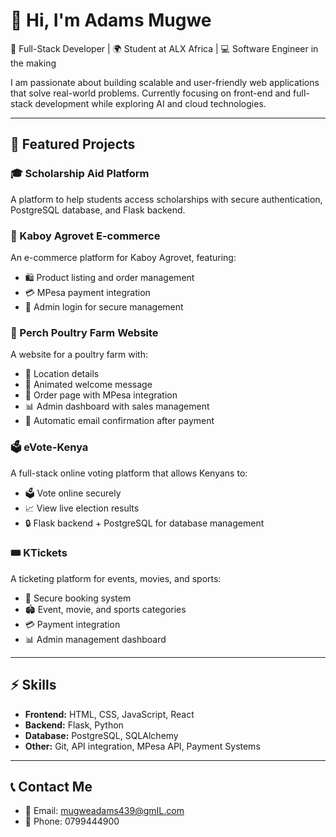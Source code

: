 # 👋 Hi, I'm Adams Mugwe  

🚀 Full-Stack Developer | 🌍 Student at ALX Africa | 💻 Software Engineer in the making  

I am passionate about building scalable and user-friendly web applications that solve real-world problems. Currently focusing on front-end and full-stack development while exploring AI and cloud technologies.  

---

## 🌟 Featured Projects  

### 🎓 Scholarship Aid Platform  
A platform to help students access scholarships with secure authentication, PostgreSQL database, and Flask backend.  

### 🛒 Kaboy Agrovet E-commerce  
An e-commerce platform for Kaboy Agrovet, featuring:  
- 🛍️ Product listing and order management  
- 💳 MPesa payment integration  
- 🔑 Admin login for secure management  

### 🐔 Perch Poultry Farm Website  
A website for a poultry farm with:  
- 📍 Location details  
- 🎉 Animated welcome message  
- 📑 Order page with MPesa integration  
- 📊 Admin dashboard with sales management  
- 📧 Automatic email confirmation after payment  

### 🗳️ eVote-Kenya  
A full-stack online voting platform that allows Kenyans to:  
- 🗳️ Vote online securely  
- 📈 View live election results  
- 🔒 Flask backend + PostgreSQL for database management  

### 🎟️ KTickets  
A ticketing platform for events, movies, and sports:  
- 🎫 Secure booking system  
- 🏟️ Event, movie, and sports categories  
- 💳 Payment integration  
- 📊 Admin management dashboard  

---

## ⚡ Skills  
- **Frontend:** HTML, CSS, JavaScript, React  
- **Backend:** Flask, Python  
- **Database:** PostgreSQL, SQLAlchemy  
- **Other:** Git, API integration, MPesa API, Payment Systems  

---

## 📞 Contact Me  
- 📧 Email: mugweadams439@gmIL.com  
- 📱 Phone: 0799444900  


